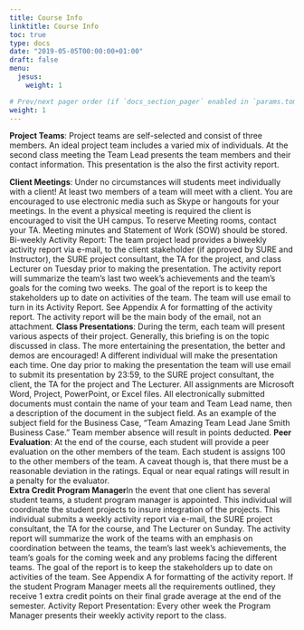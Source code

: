 ```yaml
---
title: Course Info
linktitle: Course Info
toc: true
type: docs
date: "2019-05-05T00:00:00+01:00"
draft: false
menu:
  jesus:
    weight: 1

# Prev/next pager order (if `docs_section_pager` enabled in `params.toml`)
weight: 1
---
```

**Project Teams**: Project teams are self-selected and consist of three members.  An ideal project team includes a varied mix of individuals.  At the second class meeting the Team Lead presents the team members and their contact information.  This presentation is the also the first activity report.

**Client Meetings**:  Under no circumstances will students meet individually with a client! At least two members of a team will meet with a client.  You are encouraged to use electronic media such as Skype or hangouts for your meetings.  In the event a physical meeting is required the client is encouraged to visit the UH campus. To reserve Meeting rooms, contact your TA. Meeting minutes and Statement of Work (SOW) should be stored.
Bi-weekly Activity Report:  The team project lead provides a biweekly activity report via e-mail, to the client stakeholder (if approved by SURE and Instructor), the SURE project consultant, the TA for the project, and class Lecturer on Tuesday prior to making the presentation.  The activity report will summarize the team’s last two week’s achievements and the team’s goals for the coming two weeks.  The goal of the report is to keep the stakeholders up to date on activities of the team. The team will use email to turn in its Activity Report.  See Appendix A for formatting of the activity report.  The activity report will be the main body of the email, not an attachment. 
**Class Presentations**: During the term, each team will present various aspects of their project.  Generally, this briefing is on the topic discussed in class.  The more entertaining the presentation, the better and demos are encouraged!  A different individual will make the presentation each time.  One day prior to making the presentation the team will use email to submit its presentation by 23:59, to the SURE project consultant, the client, the TA for the project and The Lecturer. All assignments are Microsoft Word, Project, PowerPoint, or Excel files.  All electronically submitted documents must contain the name of your team and Team Lead name, then a description of the document in the subject field.  As an example of the subject field for the Business Case, “Team Amazing Team Lead Jane Smith Business Case.”   Team member absence will result in points deducted.
**Peer Evaluation**: At the end of the course, each student will provide a peer evaluation on the other members of the team.  Each student is assigns 100 to the other members of the team.  A caveat though is, that there must be a reasonable deviation in the ratings.  Equal or near equal ratings will result in a penalty for the evaluator.  
**Extra Credit Program Manager**In the event that one client has several student teams, a student program manager is appointed.   This individual will coordinate the student projects to insure integration of the projects.  This individual submits a weekly activity report via e-mail, the SURE project consultant, the TA for the course, and The Lecturer on Sunday.  The activity report will summarize the work of the teams with an emphasis on coordination between the teams, the team’s last week’s achievements, the team’s goals for the coming week and any problems facing the different teams.  The goal of the report is to keep the stakeholders up to date on activities of the team. See Appendix A for formatting of the activity report. If the student Program Manager meets all the requirements outlined, they receive 1 extra credit points on their final grade average at the end of the semester. Activity Report Presentation:  Every other week the Program Manager presents their weekly activity report to the class.
